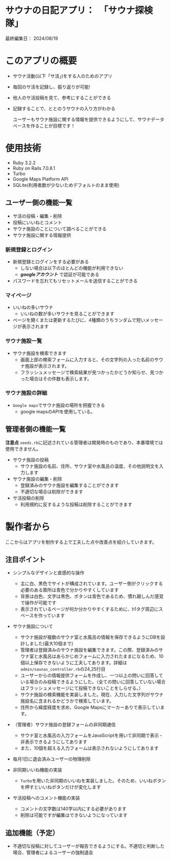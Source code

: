 # サウナの日記アプリ：　「サウナ探検隊」

最終編集日：    2024/08/19

# このアプリの概要
* サウナ活動(以下「サ活」)をする人のためのアプリ
* 毎回のサ活を記録し、振り返りが可能!
* 他人のサ活投稿を見て、参考にすることができる
* 記録することで、ととのうサウナの入り方がわかる
  
  ユーザーもサウナ施設に関する情報を提供できるようにして、サウナデータベースを作ることが目標です！

# 使用技術
* Ruby 3.2.2
* Ruby on Rails 7.0.8.1
* Turbo
* Google Maps Platform API
* SQLite(利用者数が少ないためデフォルトのまま使用)

## ユーザー側の機能一覧
* サ活の投稿・編集・削除
* 投稿にいいねとコメント
* サウナ施設のことについて調べることができる
* サウナ施設に関する情報提供

### 新規登録とログイン
* 新規登録とログインをする必要がある
    - しない場合は以下のほとんどの機能が利用できない
    - ___googleアカウント___ で認証が可能である
* パスワードを忘れてもリセットメールを送信することができる

### マイページ
* いいねの多いサウナ
    - いいねの数が多いサウナを見ることができます 
* ページを開くまたは更新するたびに、4種類のうちランダムで短いメッセージが表示されます

### サウナ施設一覧
* サウナ施設を検索できます
    - 画面上部の検索フォームに入力すると、その文字列の入った名前のサウナ施設が表示されます。
    - フラッシュメッセージで検索結果が見つかったかどうか知らせ、見つかった場合はその件数も表示します。

### サウナ施設の詳細
* `Google maps`でサウナ施設の場所を把握できる
    - google mapsのAPIを使用している。

## 管理者側の機能一覧
__注意点__
`seeds.rb`に記述されている管理者は開発時のものであり、本番環境では使用できません。
  
* サウナ施設の投稿
    - サウナ施設の名前、住所、サウナ室や水風呂の温度、その他説明文を入力します
* サウナ施設の編集・削除
    - 登録済みのサウナ施設を編集することができます
    - 不適切な場合は削除ができます
* サ活投稿の削除
    - 利用規約に反するような投稿は削除することができます


# 製作者から
ここからはアプリを制作する上で工夫した点や改善点を紹介していきます。  


## 注目ポイント
* シンプルなデザインと直感的な操作
    - 主に白、黒色でサイトが構成されています。ユーザー側がクリックする必要のある箇所は青色で分かりやすくしています
    - 背景は白色、文字は黒色、ボタンは青色であるため、慣れ親しんだ感覚で操作が可能です
    - 表示されているページが何か分かりやすくするために、h1タグ周辺にスペースを作っています

* サウナ施設について
    - サウナ施設が複数のサウナ室と水風呂の情報を保存できるようにDBを設計しました(最大10個まで)
    - 管理者は登録済みのサウナ施設を編集できます。この際、登録済みのサウナ室と水風呂はあらかじめフォームに入力されたままになるため、10個以上保存できないように工夫してあります。詳細は`admin/saunas_controller.rb`の24,25行目
    - ユーザーからの情報提供フォームを作成し、一つ以上の問いに回答している場合のみ投稿できるようにした。（全ての問いに回答していない場合はフラッシュメッセージにて投稿できないことをしらせる。）
    - サウナ施設の検索機能を実装しました。現在、入力した文字列がサウナ施設名に含まれるかどうかで検索しています。
    - 住所から緯度経度を求め、Google Mapsにマーカーありで表示しています。

* （管理者）サウナ施設の登録フォームの非同期通信
    - サウナ室と水風呂の入力フォームをJavaScriptを用いて非同期で表示・非表示できるようにしてあります
    - また、10個を超える入力フォームは表示されないようにしてあります

* 毎月1日に退会済みユーザーの物理削除
  
* 非同期いいね機能の実装
    - `Turbo`を用いた非同期のいいねを実装しました。そのため、いいねボタンを押すといいねボタンだけが変化します
  
* サ活投稿へのコメント機能の実装
    - コメントの文字数は140字以内にする必要があります
    - 削除は可能ですが編集はできないようになっています


## 追加機能（予定）
* 不適切な投稿に対してユーザーが報告できるようにする。不適切と判断した場合、管理者によるユーザーの強制退会
